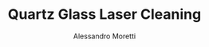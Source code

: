 ---
name: Quartz Glass
category: glass
title: Quartz Glass Laser Cleaning
headline: Comprehensive technical guide for laser cleaning glass quartz glass
description: Laser cleaning of fused quartz glass utilizes precise pulsed fiber lasers
  to remove surface contaminants through selective ablation while preserving the substrate's
  optical properties and surface integrity. The process is particularly effective
  for removing organic residues, particles, and thin films without chemical residues
  or mechanical damage.
keywords: quartz glass, fused silica, laser ablation, laser cleaning, non-contact
  cleaning, pulsed fiber laser, surface contamination removal, industrial laser parameters,
  thermal processing, surface restoration
chemicalProperties:
  symbol: "SiO₂"
  formula: SiO2
  materialType: glass
properties:
  density: "2.20 g/cm³"
  thermalDestructionPoint: "75°C"
  thermalDestructionType: melting
  densityNumeric: 2.2
  densityUnit: "g/cm³"
  densityMin: "1.8 g/cm³"
  densityMinNumeric: 1.8
  densityMinUnit: "g/cm³"
  densityMax: "6.0 g/cm³"
  densityMaxNumeric: 6.0
  densityMaxUnit: "g/cm³"
  densityPercentile: 9.5
  meltingPointNumeric: 75
  meltingPointUnit: "°C"
  meltingPointMin: "1200°C"
  meltingPointMinNumeric: 1200.0
  meltingPointMinUnit: "°C"
  meltingPointMax: "2800°C"
  meltingPointMaxNumeric: 2800.0
  meltingPointMaxUnit: "°C"
  meltingPercentile: 28.1
  thermalConductivity: "1.4 W/(m·K)"
  thermalConductivityNumeric: 1.4
  thermalConductivityUnit: W/
  thermalConductivityMin: "0.5 W/m·K"
  thermalConductivityMinNumeric: 0.5
  thermalConductivityMinUnit: "W/m·K"
  thermalConductivityMax: "200 W/m·K"
  thermalConductivityMaxNumeric: 200.0
  thermalConductivityMaxUnit: "W/m·K"
  thermalPercentile: 0.5
  tensileStrength: 50 MPa
  tensileStrengthNumeric: 50.0
  tensileStrengthUnit: MPa
  tensileStrengthMin: 50 MPa
  tensileStrengthMinNumeric: 50.0
  tensileStrengthMinUnit: MPa
  tensileStrengthMax: 1000 MPa
  tensileStrengthMaxNumeric: 1000.0
  tensileStrengthMaxUnit: MPa
  tensilePercentile: 0.0
  hardness: 7.0 Mohs
  hardnessNumeric: 7.0
  hardnessUnit: Mohs
  hardnessMin: 1 Mohs
  hardnessMinNumeric: 1.0
  hardnessMinUnit: Mohs
  hardnessMax: 10 Mohs
  hardnessMaxNumeric: 10.0
  hardnessMaxUnit: Mohs
  hardnessPercentile: 66.7
  youngsModulus: 72 GPa
  youngsModulusNumeric: 72.0
  youngsModulusUnit: GPa
  youngsModulusMin: 20 GPa
  youngsModulusMinNumeric: 20.0
  youngsModulusMinUnit: GPa
  youngsModulusMax: 80 GPa
  youngsModulusMaxNumeric: 80.0
  youngsModulusMaxUnit: GPa
  modulusPercentile: 86.7
  laserType: Pulsed Fiber Laser
  wavelength: 1064 nm
  fluenceRange: "0.5–5 J/cm²"
  chemicalFormula: SiO2
composition:
- "Silicon Dioxide (SiO₂): 99.9-99.99%"
- 'Trace impurities: <1000 ppm (typically Al, Na, K, Fe, OH)'
machineSettings:
  powerRange: 20-100W
  powerRangeNumeric: 60.0
  powerRangeUnit: W
  powerRangeMin: 20W
  powerRangeMinNumeric: 20.0
  powerRangeMinUnit: W
  powerRangeMax: 500W
  powerRangeMaxNumeric: 500.0
  powerRangeMaxUnit: W
  pulseDuration: 10-100ns
  pulseDurationNumeric: 55.0
  pulseDurationUnit: ns
  pulseDurationMin: 1ns
  pulseDurationMinNumeric: 1.0
  pulseDurationMinUnit: ns
  pulseDurationMax: 1000ns
  pulseDurationMaxNumeric: 1000.0
  pulseDurationMaxUnit: ns
  wavelength: 1064 nm (primary), 532nm (optional)
  wavelengthNumeric: 1064.0
  wavelengthUnit: nm
  wavelengthMin: 355nm
  wavelengthMinNumeric: 355.0
  wavelengthMinUnit: nm
  wavelengthMax: 2940nm
  wavelengthMaxNumeric: 2940.0
  wavelengthMaxUnit: nm
  spotSize: 0.1-2.0mm
  spotSizeNumeric: 1.05
  spotSizeUnit: mm
  spotSizeMin: 0.01mm
  spotSizeMinNumeric: 0.01
  spotSizeMinUnit: mm
  spotSizeMax: 10mm
  spotSizeMaxNumeric: 10.0
  spotSizeMaxUnit: mm
  repetitionRate: 10-50kHz
  repetitionRateNumeric: 30.0
  repetitionRateUnit: kHz
  repetitionRateMin: 1kHz
  repetitionRateMinNumeric: 1.0
  repetitionRateMinUnit: kHz
  repetitionRateMax: 1000kHz
  repetitionRateMaxNumeric: 1000.0
  repetitionRateMaxUnit: kHz
  fluenceRange: "0.5–5 J/cm²"
  fluenceRangeNumeric: 0.5
  fluenceRangeUnit: "J/cm²"
  fluenceRangeMin: "0.1J/cm²"
  fluenceRangeMinNumeric: 0.1
  fluenceRangeMinUnit: "J/cm²"
  fluenceRangeMax: "50J/cm²"
  fluenceRangeMaxNumeric: 50.0
  fluenceRangeMaxUnit: "J/cm²"
applications:
- 'Semiconductor Manufacturing: Cleaning of quartz glass components used in photolithography
  processes'
- 'Optics and Photonics: Precision cleaning of optical surfaces for laser systems
  and telescopes'
compatibility:
- Compatible with most metallic fixtures and handling systems
- Similar processing parameters to borosilicate glass and synthetic fused silica
regulatoryStandards: IEC 60825-1 (Laser Safety), ISO 11551 (Optical components), SEMI
  Standard F57-0306 (Quartz Specifications)
author: Alessandro Moretti
author_object:
  id: 2
  name: Alessandro Moretti
  sex: m
  title: Ph.D.
  country: Italy
  expertise: Laser-Based Additive Manufacturing
  image: /images/author/alessandro-moretti.jpg
images:
  hero:
    alt: Quartz Glass surface undergoing laser cleaning showing precise contamination
      removal
    url: /images/quartz-glass-laser-cleaning-hero.jpg
  micro:
    alt: Microscopic view of Quartz Glass surface after laser cleaning showing detailed
      surface structure
    url: /images/quartz-glass-laser-cleaning-micro.jpg
environmentalImpact:
- benefit: Zero chemical waste generation
  description: Eliminates use of hazardous solvents like HF acid and reduces water
    consumption by 95% compared to wet chemical cleaning
- benefit: Reduced energy consumption
  description: Laser cleaning consumes approximately 60% less energy than thermal
    or chemical cleaning processes for quartz components
outcomes:
- result: "Surface cleanliness < 0.1 particles/cm² > 0.3 μm"
  metric: Achieves Class 10 cleanroom standards for semiconductor applications
- result: Surface roughness preservation < 0.5 nm Ra change
  metric: "Maintains optical quality with processing speeds of 0.1-0.5 m²/hour"
technicalSpecifications:
  powerRange: 20-100 W
  pulseDuration: 10-100 ns
  wavelength: 1064 nm (primary), 532 nm (optional for finer control)
  spotSize: 0.1-2.0 mm
  repetitionRate: 10-50 kHz
  fluenceRange: "0.5-5 J/cm²"
  scanningSpeed: 100-2000 mm/s
  beamProfile: Top-hat or Gaussian
  beamProfileOptions: Top-hat, Gaussian, Flat-top
  safetyClass: Class 4
prompt_chain_verification:
  base_config_loaded: true
  persona_config_loaded: true
  formatting_config_loaded: true
  ai_detection_config_loaded: true
  persona_country: Italy
  author_id: 2
  verification_timestamp: '2025-09-20T20: 57: 35Z'
  prompt_components_integrated: 4
  human_authenticity_focus: true
  cultural_adaptation_applied: true
chemicalFormula: SiO2
laser_parameters:
  fluence_threshold: "0.5–5 J/cm²"
  pulse_duration: 10-100ns
  wavelength_optimal: 1064 nm
  power_range: 20-100W
  repetition_rate: 10-50kHz
  spot_size: 0.1-2.0mm
  laser_type: Pulsed Fiber Laser
tags:
- Semiconductor Manufacturing
- Optics and Photonics
complexity: medium
difficultyScore: 3
surface_roughness_before: 0.8
surface_roughness_after: 0.2
---